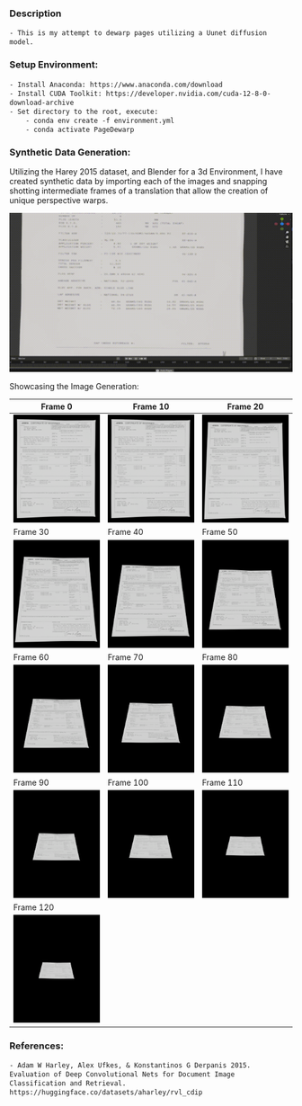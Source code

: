 ### Description
    - This is my attempt to dewarp pages utilizing a Uunet diffusion model.

### Setup Environment: 
    - Install Anaconda: https://www.anaconda.com/download
    - Install CUDA Toolkit: https://developer.nvidia.com/cuda-12-8-0-download-archive
    - Set directory to the root, execute:
        - conda env create -f environment.yml
        - conda activate PageDewarp

### Synthetic Data Generation:

Utilizing the Harey 2015 dataset, and Blender for a 3d Environment, I have created synthetic data by importing each of the images and snapping shotting intermediate frames of a translation that allow the creation of unique perspective warps.

![Demo animation](/Documentation/demo.gif)

Showcasing the Image Generation:

| Frame 0      | Frame 10     | Frame 20     |
|--------------|--------------|--------------|
| ![](/Documentation/Images/pan_sample_0000.png) | ![](/Documentation/Images/pan_sample_0010.png) | ![](/Documentation/Images/pan_sample_0020.png) |
| Frame 30     | Frame 40     | Frame 50     |
| ![](/Documentation/Images/pan_sample_0030.png) | ![](/Documentation/Images/pan_sample_0040.png) | ![](/Documentation/Images/pan_sample_0050.png) |
| Frame 60     | Frame 70     | Frame 80     |
| ![](/Documentation/Images/pan_sample_0060.png) | ![](/Documentation/Images/pan_sample_0070.png) | ![](/Documentation/Images/pan_sample_0080.png) |
| Frame 90     | Frame 100    | Frame 110    |
| ![](/Documentation/Images/pan_sample_0090.png) | ![](/Documentation/Images/pan_sample_0100.png) | ![](/Documentation/Images/pan_sample_0110.png) |
| Frame 120    |              |              |
| ![](/Documentation/Images/pan_sample_0120.png) |              |              |


### References:
    - Adam W Harley, Alex Ufkes, & Konstantinos G Derpanis 2015. Evaluation of Deep Convolutional Nets for Document Image Classification and Retrieval. https://huggingface.co/datasets/aharley/rvl_cdip 